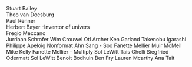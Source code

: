 Stuart Bailey\
Theo van Doesburg\
Paul Renner\
Herbert Bayer -Inventor of univers\
Fregio Meccano\
Jurriaan Schrofer
Wim Crouwel
Otl Archer
Ken Garland
Takenobu Igarashi
Philippe Apeloig
Nonformat
Ahn Sang - Soo
Fanette Mellier
Muir McMeil 
Mike Kelly 
Fanette Mellier - Multiply
Sol LeWitt 
Tais Ghelli
Siegfried Odermatt
Sol LeWitt
Benoit Bodhuin
Ben Fry Lauren Mcarthy 
Ana Tait
